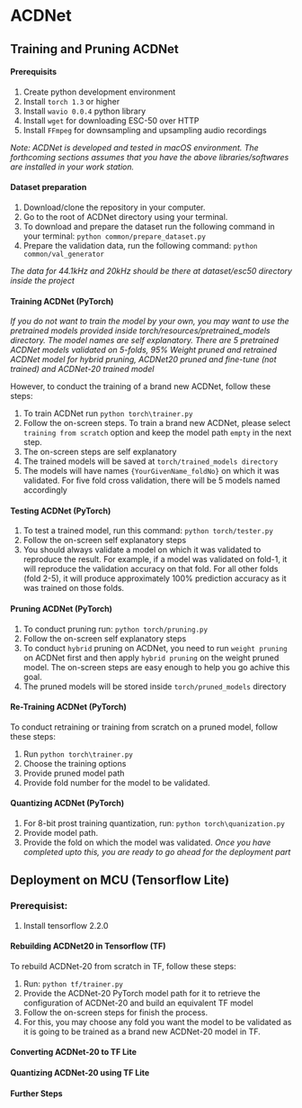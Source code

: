 # ACDNet

## Training and Pruning ACDNet

#### Prerequisits
1. Create python development environment
2. Install ```torch 1.3``` or higher
2. Install ```wavio 0.0.4``` python library
3. Install ```wget``` for downloading ESC-50 over HTTP
4. Install ```FFmpeg``` for downsampling and upsampling audio recordings

*Note: ACDNet is developed and tested in macOS environment. The forthcoming sections assumes that you have the above libraries/softwares are installed in your work station.*

#### Dataset preparation
1. Download/clone the repository in your computer.
2. Go to the root of ACDNet directory using your terminal.
3. To download and prepare the dataset run the following command in your terminal: ```python common/prepare_dataset.py```
4. Prepare the validation data, run the following command: ```python common/val_generator```

*The data for 44.1kHz and 20kHz should be there at dataset/esc50 directory inside the project*

#### Training ACDNet (PyTorch)
*If you do not want to train the model by your own, you may want to use the pretrained models provided inside torch/resources/pretrained_models directory. The model names are self explanatory. There are 5 pretrained ACDNet models validated on 5-folds, 95% Weight pruned and retrained ACDNet model for hybrid pruning, ACDNet20 pruned and fine-tune (not trained) and ACDNet-20 trained model*

However, to conduct the training of a brand new ACDNet, follow these steps:
1. To train ACDNet run ```python torch\trainer.py```
2. Follow the on-screen steps. To train a brand new ACDNet, please select ```training from scratch``` option and keep the model path ```empty``` in the next step. 
3. The on-screen steps are self explanatory
4. The trained models will be saved at ```torch/trained_models directory```
5. The models will have names ```{YourGivenName_foldNo}``` on which it was validated. For five fold cross validation, there will be 5 models named accordingly

#### Testing ACDNet (PyTorch)
1. To test a trained model, run this command: ```python torch/tester.py```
2. Follow the on-screen self explanatory steps
3. You should always validate a model on which it was validated to reproduce the result. For example, if a model was validated on fold-1, it will reproduce the validation accuracy on that fold. For all other folds (fold 2-5), it will produce approximately 100% prediction accuracy as it was trained on those folds.

#### Pruning ACDNet (PyTorch)
1. To conduct pruning run: ```python torch/pruning.py```
2. Follow the on-screen self explanatory steps
3. To conduct ```hybrid``` pruning on ACDNet, you need to run ```weight pruning``` on ACDNet first and then apply ```hybrid pruning``` on the weight pruned model. The on-screen steps are easy enough to help you go achive this goal.
4. The pruned models will be stored inside ```torch/pruned_models``` directory

#### Re-Training ACDNet (PyTorch)
To conduct retraining or training from scratch on a pruned model, follow these steps:
1. Run ```python torch\trainer.py```
2. Choose the training options
3. Provide pruned model path
4. Provide fold number for the model to be validated.

#### Quantizing ACDNet (PyTorch)
1. For 8-bit prost training quantization, run: ```python torch\quanization.py```
2. Provide model path.
3. Provide the fold on which the model was validated.
*Once you have completed upto this, you are ready to go ahead for the deployment part*

## Deployment on MCU (Tensorflow Lite)
### Prerequisist:
1. Install tensorflow 2.2.0

#### Rebuilding ACDNet20 in Tensorflow (TF)
To rebuild ACDNet-20 from scratch in TF, follow these steps:
1. Run: ```python tf/trainer.py```
2. Provide the ACDNet-20 PyTorch model path for it to retrieve the configuration of ACDNet-20 and build an equivalent TF model
3. Follow the on-screen steps for finish the process.
4. For this, you may choose any fold you want the model to be validated as it is going to be trained as a brand new ACDNet-20 model in TF.

#### Converting ACDNet-20 to TF Lite
#### Quantizing ACDNet-20 using TF Lite
#### Further Steps

